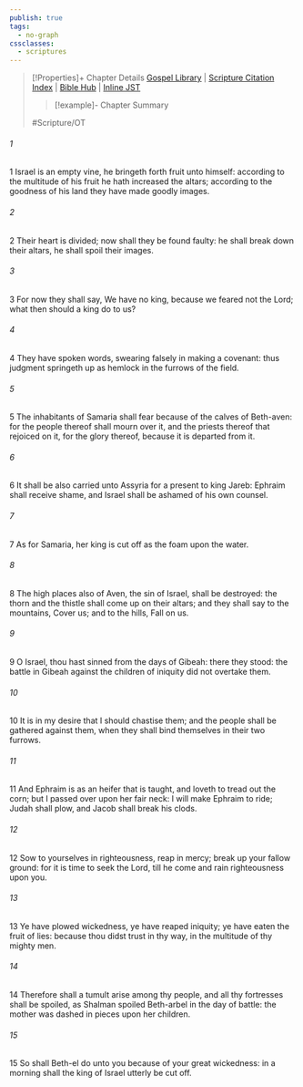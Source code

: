 ```yaml
---
publish: true
tags:
  - no-graph
cssclasses:
  - scriptures
---
```

>[!Properties]+ Chapter Details
>[Gospel Library](https://churchofjesuschrist.org/study/scriptures/ot/hosea/10?lang=eng)    |    [Scripture Citation Index](https://scriptures.byu.edu/#0800a::c0800a)    |    [Bible Hub](https://biblehub.com/hosea/10.htm)    |    [Inline JST](https://scripturetoolbox.com/html/ic/Hosea/10.html)
>>[!example]- Chapter Summary
>> 
> 
>
>#Scripture/OT
###### 1
1 Israel is an empty vine, he bringeth forth fruit unto himself: according to the multitude of his fruit he hath increased the altars; according to the goodness of his land they have made goodly images.
###### 2
2 Their heart is divided; now shall they be found faulty: he shall break down their altars, he shall spoil their images.
###### 3
3 For now they shall say, We have no king, because we feared not the Lord; what then should a king do to us?
###### 4
4 They have spoken words, swearing falsely in making a covenant: thus judgment springeth up as hemlock in the furrows of the field.
###### 5
5 The inhabitants of Samaria shall fear because of the calves of Beth-aven: for the people thereof shall mourn over it, and the priests thereof that rejoiced on it, for the glory thereof, because it is departed from it.
###### 6
6 It shall be also carried unto Assyria for a present to king Jareb: Ephraim shall receive shame, and Israel shall be ashamed of his own counsel.
###### 7
7 As for Samaria, her king is cut off as the foam upon the water.
###### 8
8 The high places also of Aven, the sin of Israel, shall be destroyed: the thorn and the thistle shall come up on their altars; and they shall say to the mountains, Cover us; and to the hills, Fall on us.
###### 9
9 O Israel, thou hast sinned from the days of Gibeah: there they stood: the battle in Gibeah against the children of iniquity did not overtake them.
###### 10
10 It is in my desire that I should chastise them; and the people shall be gathered against them, when they shall bind themselves in their two furrows.
###### 11
11 And Ephraim is as an heifer that is taught, and loveth to tread out the corn; but I passed over upon her fair neck: I will make Ephraim to ride; Judah shall plow, and Jacob shall break his clods.
###### 12
12 Sow to yourselves in righteousness, reap in mercy; break up your fallow ground: for it is time to seek the Lord, till he come and rain righteousness upon you.
###### 13
13 Ye have plowed wickedness, ye have reaped iniquity; ye have eaten the fruit of lies: because thou didst trust in thy way, in the multitude of thy mighty men.
###### 14
14 Therefore shall a tumult arise among thy people, and all thy fortresses shall be spoiled, as Shalman spoiled Beth-arbel in the day of battle: the mother was dashed in pieces upon her children.
###### 15
15 So shall Beth-el do unto you because of your great wickedness: in a morning shall the king of Israel utterly be cut off.
